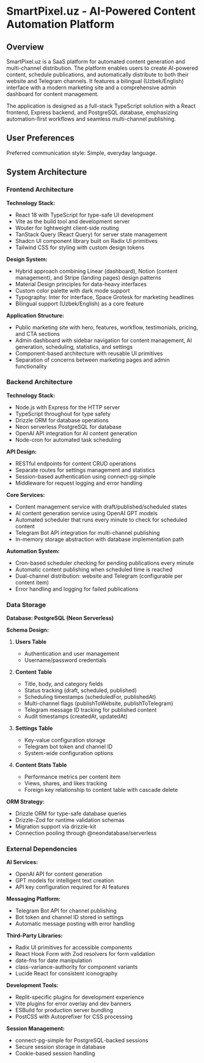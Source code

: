 # SmartPixel.uz - AI-Powered Content Automation Platform

## Overview

SmartPixel.uz is a SaaS platform for automated content generation and multi-channel distribution. The platform enables users to create AI-powered content, schedule publications, and automatically distribute to both their website and Telegram channels. It features a bilingual (Uzbek/English) interface with a modern marketing site and a comprehensive admin dashboard for content management.

The application is designed as a full-stack TypeScript solution with a React frontend, Express backend, and PostgreSQL database, emphasizing automation-first workflows and seamless multi-channel publishing.

## User Preferences

Preferred communication style: Simple, everyday language.

## System Architecture

### Frontend Architecture

**Technology Stack:**
- React 18 with TypeScript for type-safe UI development
- Vite as the build tool and development server
- Wouter for lightweight client-side routing
- TanStack Query (React Query) for server state management
- Shadcn UI component library built on Radix UI primitives
- Tailwind CSS for styling with custom design tokens

**Design System:**
- Hybrid approach combining Linear (dashboard), Notion (content management), and Stripe (landing pages) design patterns
- Material Design principles for data-heavy interfaces
- Custom color palette with dark mode support
- Typography: Inter for interface, Space Grotesk for marketing headlines
- Bilingual support (Uzbek/English) as a core feature

**Application Structure:**
- Public marketing site with hero, features, workflow, testimonials, pricing, and CTA sections
- Admin dashboard with sidebar navigation for content management, AI generation, scheduling, statistics, and settings
- Component-based architecture with reusable UI primitives
- Separation of concerns between marketing pages and admin functionality

### Backend Architecture

**Technology Stack:**
- Node.js with Express for the HTTP server
- TypeScript throughout for type safety
- Drizzle ORM for database operations
- Neon serverless PostgreSQL for database
- OpenAI API integration for AI content generation
- Node-cron for automated task scheduling

**API Design:**
- RESTful endpoints for content CRUD operations
- Separate routes for settings management and statistics
- Session-based authentication using connect-pg-simple
- Middleware for request logging and error handling

**Core Services:**
- Content management service with draft/published/scheduled states
- AI content generation service using OpenAI GPT models
- Automated scheduler that runs every minute to check for scheduled content
- Telegram Bot API integration for multi-channel publishing
- In-memory storage abstraction with database implementation path

**Automation System:**
- Cron-based scheduler checking for pending publications every minute
- Automatic content publishing when scheduled time is reached
- Dual-channel distribution: website and Telegram (configurable per content item)
- Error handling and logging for failed publications

### Data Storage

**Database: PostgreSQL (Neon Serverless)**

**Schema Design:**

1. **Users Table**
   - Authentication and user management
   - Username/password credentials

2. **Content Table**
   - Title, body, and category fields
   - Status tracking (draft, scheduled, published)
   - Scheduling timestamps (scheduledFor, publishedAt)
   - Multi-channel flags (publishToWebsite, publishToTelegram)
   - Telegram message ID tracking for published content
   - Audit timestamps (createdAt, updatedAt)

3. **Settings Table**
   - Key-value configuration storage
   - Telegram bot token and channel ID
   - System-wide configuration options

4. **Content Stats Table**
   - Performance metrics per content item
   - Views, shares, and likes tracking
   - Foreign key relationship to content table with cascade delete

**ORM Strategy:**
- Drizzle ORM for type-safe database queries
- Drizzle-Zod for runtime validation schemas
- Migration support via drizzle-kit
- Connection pooling through @neondatabase/serverless

### External Dependencies

**AI Services:**
- OpenAI API for content generation
- GPT models for intelligent text creation
- API key configuration required for AI features

**Messaging Platform:**
- Telegram Bot API for channel publishing
- Bot token and channel ID stored in settings
- Automatic message posting with error handling

**Third-Party Libraries:**
- Radix UI primitives for accessible components
- React Hook Form with Zod resolvers for form validation
- date-fns for date manipulation
- class-variance-authority for component variants
- Lucide React for consistent iconography

**Development Tools:**
- Replit-specific plugins for development experience
- Vite plugins for error overlay and dev banners
- ESBuild for production server bundling
- PostCSS with Autoprefixer for CSS processing

**Session Management:**
- connect-pg-simple for PostgreSQL-backed sessions
- Secure session storage in database
- Cookie-based session handling